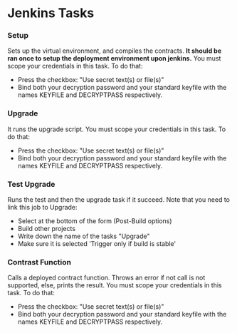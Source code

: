# Jenkins Tasks

### Setup

Sets up the virtual environment, and compiles the contracts.
**It should be ran once to setup the deployment environment upon jenkins.**
You must scope your credentials in this task. To do that:
- Press the checkbox: "Use secret text(s) or file(s)"
- Bind both your decryption password and your standard keyfile with the names KEYFILE and DECRYPTPASS respectively.

### Upgrade

It runs the upgrade script.
You must scope your credentials in this task. To do that:
- Press the checkbox: "Use secret text(s) or file(s)"
- Bind both your decryption password and your standard keyfile with the names KEYFILE and DECRYPTPASS respectively.

### Test Upgrade

Runs the test and then the upgrade task if it succeed. 
Note that you need to link this job to Upgrade:
- Select at the bottom of the form (Post-Build options)
- Build other projects
- Write down the name of the tasks "Upgrade"
- Make sure it is selected 'Trigger only if build is stable'

### Contrast Function

Calls a deployed contract function.
Throws an error if not call is not supported, else, prints the result.
You must scope your credentials in this task. To do that:
- Press the checkbox: "Use secret text(s) or file(s)"
- Bind both your decryption password and your standard keyfile with the names KEYFILE and DECRYPTPASS respectively.